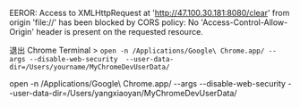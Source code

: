 
EEROR: 
Access to XMLHttpRequest at 'http://47.100.30.181:8080/clear' from origin 'file://' has been blocked by CORS policy: No 'Access-Control-Allow-Origin' header is present on the requested resource.

退出 Chrome
Terminal >
`
open -n /Applications/Google\ Chrome.app/ --args --disable-web-security  --user-data-dir=/Users/yourname/MyChromeDevUserData/
`

open -n /Applications/Google\ Chrome.app/ --args --disable-web-security --user-data-dir=/Users/yangxiaoyan/MyChromeDevUserData/